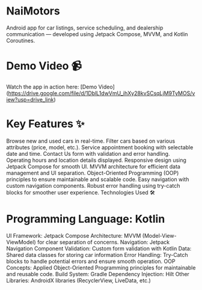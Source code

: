 # NaiMotors
Android app for car listings, service scheduling, and dealership communication — developed using Jetpack Compose, MVVM, and Kotlin Coroutines.

# Demo Video 📹
Watch the app in action here: [Demo Video] (https://drive.google.com/file/d/1DblL1dwVmU_ihXy28kvSCsqLjM9TyMOS/view?usp=drive_link)

# Key Features ✨
Browse new and used cars in real-time.
Filter cars based on various attributes (price, model, etc.).
Service appointment booking with selectable date and time.
Contact Us form with validation and error handling.
Operating hours and location details displayed.
Responsive design using Jetpack Compose for smooth UI.
MVVM architecture for efficient data management and UI separation.
Object-Oriented Programming (OOP) principles to ensure maintainable and scalable code.
Easy navigation with custom navigation components.
Robust error handling using try-catch blocks for smoother user experience.
Technologies Used 🛠️


# Programming Language: Kotlin
UI Framework: Jetpack Compose
Architecture: MVVM (Model-View-ViewModel) for clear separation of concerns.
Navigation: Jetpack Navigation Component
Validation: Custom form validation with Kotlin
Data: Shared data classes for storing car information
Error Handling: Try-Catch blocks to handle potential errors and ensure smooth operation.
OOP Concepts: Applied Object-Oriented Programming principles for maintainable and reusable code.
Build System: Gradle
Dependency Injection: Hilt
Other Libraries: AndroidX libraries (RecyclerView, LiveData, etc.)
